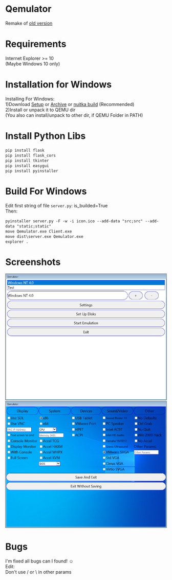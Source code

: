 # Qemulator
Remake of [old version](https://github.com/Pixelsuft/Qemulator-old)
# Requirements
Internet Explorer >= 10 <br />
(Maybe Windows 10 only)
# Installation for Windows
Installing For Windows: <br />
1)Download [Setup](https://github.com/Pixelsuft/Qemulator/releases/download/v1.3/Qemulator_setup.exe) or [Archive](https://github.com/Pixelsuft/Qemulator/releases/download/v1.3/Qemulator.rar) or [nuitka build](https://github.com/Pixelsuft/Qemulator/releases/download/v1.3-nuitka/Qemulator.rar) (Recommended)<br />
2)Install or unpack it to QEMU dir<br />
(You also can install/unpack to other dir, if QEMU Folder in PATH)
# Install Python Libs
```
pip install flask
pip install flask_cors
pip install tkinter
pip install easygui
pip install pyinstaller
```
# Build For Windows
Edit first string of file ```server.py```: is_builded=True <br />
Then: 
```
pyinstaller server.py -F -w -i icon.ico --add-data "src;src" --add-data "static;static"
move Qemulator.exe Client.exe
move dist\server.exe Qemulator.exe
explorer .
```
# Screenshots
![Screenshot](https://github.com/Pixelsuft/Qemulator/blob/main/screenshots/screenshot1.png?raw=true)<br />
![Screenshot](https://github.com/Pixelsuft/Qemulator/blob/main/screenshots/screenshot2.png?raw=true)
# Bugs
I'm fixed all bugs can I found! ☺ <br />
Edit: <br />
Don't use / or \ in other params
